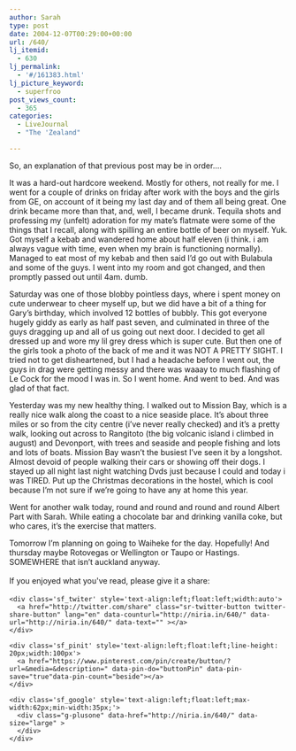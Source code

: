 ```yaml
---
author: Sarah
type: post
date: 2004-12-07T00:29:00+00:00
url: /640/
lj_itemid:
  - 630
lj_permalink:
  - '#/161383.html'
lj_picture_keyword:
  - superfroo
post_views_count:
  - 365
categories:
  - LiveJournal
  - "The 'Zealand"

---
```

<div id="fb-root">
</div>

So, an explanation of that previous post may be in order&#8230;.

It was a hard-out hardcore weekend. Mostly for others, not really for me. I went for a couple of drinks on friday after work with the boys and the girls from GE, on account of it being my last day and of them all being great. One drink became more than that, and, well, I became drunk. Tequila shots and professing my (unfelt) adoration for my mate&#8217;s flatmate were some of the things that I recall, along with spilling an entire bottle of beer on myself. Yuk. Got myself a kebab and wandered home about half eleven (i think. i am always vague with time, even when my brain is functioning normally). Managed to eat most of my kebab and then said I&#8217;d go out with Bulabula and some of the guys. I went into my room and got changed, and then promptly passed out until 4am. dumb.
  
Saturday was one of those blobby pointless days, where i spent money on cute underwear to cheer myself up, but we did have a bit of a thing for Gary&#8217;s birthday, which involved 12 bottles of bubbly. This got everyone hugely giddy as early as half past seven, and culminated in three of the guys dragging up and all of us going out next door. I decided to get all dressed up and wore my lil grey dress which is super cute. But then one of the girls took a photo of the back of me and it was NOT A PRETTY SIGHT. I tried not to get disheartened, but I had a headache before I went out, the guys in drag were getting messy and there was waaay to much flashing of Le Cock for the mood I was in. So I went home. And went to bed. And was glad of that fact.
  
Yesterday was my new healthy thing. I walked out to Mission Bay, which is a really nice walk along the coast to a nice seaside place. It&#8217;s about three miles or so from the city centre (i&#8217;ve never really checked) and it&#8217;s a pretty walk, looking out across to Rangitoto (the big volcanic island i climbed in august) and Devonport, with trees and seaside and people fishing and lots and lots of boats. Mission Bay wasn&#8217;t the busiest I&#8217;ve seen it by a longshot. Almost devoid of people walking their cars or showing off their dogs. I stayed up all night last night watching Dvds just because I could and today i was TIRED. Put up the Christmas decorations in the hostel, which is cool because I&#8217;m not sure if we&#8217;re going to have any at home this year.
  
Went for another walk today, round and round and round and round Albert Part with Sarah. While eating a chocolate bar and drinking vanilla coke, but who cares, it&#8217;s the exercise that matters.

Tomorrow I&#8217;m planning on going to Waiheke for the day. Hopefully! And thursday maybe Rotovegas or Wellington or Taupo or Hastings. SOMEWHERE that isn&#8217;t auckland anyway.

<div class='sfsi_Sicons' style='width: 100%; display: inline-block; vertical-align: middle; text-align:left'>
  <div style='margin:0px 8px 0px 0px; line-height: 24px'>
    <span>If you enjoyed what you've read, please give it a share:</span>
  </div>
  
  <div class='sfsi_socialwpr'>
    <div class='sf_fb' style='text-align:left;width:125px'>
      <div class="fb-like" href="http://niria.in/640/" width="180" send="false" showfaces="false"  action="like" data-share="true"data-layout="button_count" >
      </div>
    </div>
    
    <div class='sf_twiter' style='text-align:left;float:left;width:auto'>
      <a href="http://twitter.com/share" class="sr-twitter-button twitter-share-button" lang="en" data-counturl="http://niria.in/640/" data-url="http://niria.in/640/" data-text="" ></a>
    </div>
    
    <div class='sf_pinit' style='text-align:left;float:left;line-height: 20px;width:100px'>
      <a href="https://www.pinterest.com/pin/create/button/?url=&media=&description=" data-pin-do="buttonPin" data-pin-save="true"data-pin-count="beside"></a>
    </div>
    
    <div class='sf_google' style='text-align:left;float:left;max-width:62px;min-width:35px;'>
      <div class="g-plusone" data-href="http://niria.in/640/" data-size="large" >
      </div>
    </div>
  </div>
</div>